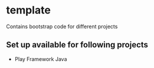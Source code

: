 # template
Contains bootstrap code for different projects

## Set up available for following projects
* Play Framework Java
